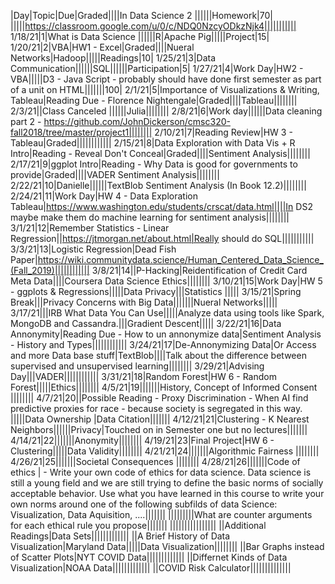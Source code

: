 |Day|Topic|Due|Graded||||In Data Science 2 ||||||Homework|70|
|||||https://classroom.google.com/u/0/c/NDQ0NzcyODkzNjk4|||||||||||
1/18/21|1|What is Data Science ||||||R|Apache Pig|||||Project|15|
1/20/21|2|VBA|HW1 - Excel|Graded||||Nueral Networks|Hadoop|||||Readings|10|
1/25/21|3|Data Communication||||||SQL||||||Participation|5|
1/27/21|4|Work Day|HW2 - VBA|||||D3 - Java Script - probably should have done first semester as part of a unit on HTML|||||||100|
2/1/21|5|Importance of Visualizations & Writing, Tableau|Reading Due - Florence Nightengale|Graded||||Tableau||||||||
2/3/21||Class Canceled ||||||Julia||||||||
2/8/21|6|Work day||||||Data cleaning part 2 - https://github.com/JohnDickerson/cmsc320-fall2018/tree/master/project1||||||||
2/10/21|7|Reading Review|HW 3 - Tableau|Graded||||||||||||
2/15/21|8|Data Exploration with Data Vis + R Intro|Reading - Reveal Don't Conceal|Graded||||Sentiment Analysis||||||||
2/17/21|9|ggplot Intro|Reading - Why Data is good for governments to provide|Graded||||VADER Sentiment Analysis||||||||
2/22/21|10|Danielle||||||TextBlob Sentiment Analysis (In Book 12.2)||||||||
2/24/21|11|Work Day|HW 4 - Data Exploration Tableau|https://www.washington.edu/students/crscat/data.html||||In DS2 maybe make them do machine learning for sentiment analysis||||||||
3/1/21|12|Remember Statistics - Linear Regression||https://jtmorgan.net/about.html|Really should do SQL|||||||||||
3/3/21|13|Logistic Regression|Dead Fish Paper|https://wiki.communitydata.science/Human_Centered_Data_Science_(Fall_2019)||||||||||||
3/8/21|14||P-Hacking|Reidentification of Credit Card Meta Data||||Coursera Data Science Ethics||||||||
3/10/21|15|Work Day|HW 5 - ggplots & Regressions|||||Data Privacy|||Statistics |||||
3/15/21|Spring Break|||Privacy Concerns with Big Data|||||||Nueral Networks|||||
3/17/21|||IRB What Data You Can Use|||||Analyze data using tools like Spark, MongoDB and Cassandra.|||Gradient Descent|||||
3/22/21|16|Data Annonymity|Reading Due - How to un annonymize data|Sentiment Analysis - History and Types||||||||||||
3/24/21|17|De-Annonymizing Data|Or Access and more Data base stuff|TextBlob||||Talk about the difference between supervised and unsupervised learning||||||||
3/29/21|Advising Day|||VADER||||||||||||
3/31/21|18|Random Forest|HW 6 - Random Forest|||||Ethics||||||||
4/5/21|19|||||||History, Concept of Informed Consent ||||||||
4/7/21|20||Possible Reading - Proxy Discrimination - When AI find predictive proxies for race - because society is segregated in this way. |||||Data Ownership |Data Citation|||||||
4/12/21|21|Clustering - K Nearest Neighbors||||||Privacy|Touched on in Semester one but no lectures|||||||
4/14/21|22|||||||Anonymity||||||||
4/19/21|23|Final Project|HW 6 - Clustering|||||Data Validity||||||||
4/21/21|24|||||||Algorithmic Fairness ||||||||
4/26/21|25|||||||Societal Consequences ||||||||
4/28/21|26|||||||Code of ethics | - Write your own code of ethics for data science. Data science is still a young field and we are still trying to define the basic norms of socially acceptable behavior. Use what you have learned in this course to write your own norms around one of the following subfilds of data Science: Visualization, Data Aquisition, ....|||||||
|||||||||What are counter arguments for each ethical rule you propose|||||||
||||||||||||||||
||Additional Readings|Data Sets|||||||||||||
||A Brief History of Data Visualization|Maryland Data|||||Data Visualization||||||||
||Bar Graphs instead of Scatter Plots|NYT COVID Data|||||||||||||
||Differnet Kinds of Data Visualization|NOAA Data|||||||||||||
||COVID Risk Calculator||||||||||||||
